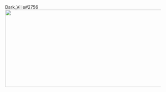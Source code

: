 Dark_Ville#2756
<br>
<a href="https://wakatime.com"><img src="https://github-readme-stats.vercel.app/api?username=darkvillager&layout=compact&theme=dark" width="600" height="250" /></a>
